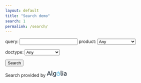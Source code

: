 ```yaml
---
layout: default
title: "Search demo"
search: 1
permalink: /search/
---
```


query: <input type="text" id="query" />
product: 
<select id="product-facet">
	<option value="">Any</option>
	<option value="avatax">AvaTax</option>
	<option value="landedcost">LandedCost</option>
	<option value="excise">Excise</option>
	<option value="certcapture">CertCapture</option>
	<option value="trustfile">TrustFile</option>
	<option value="onboarding">Onboarding</option>
	<option value="communications">Communications</option>
</select>

<!-- {% for api in site.apis %}
<option value="{{ api[1] | remove_first: '/' }}">{{ api[0] }}</option>
{% endfor %} -->

doctype:
<select id="doctype-facet">
	<option value="">Any</option>
	<option value="api-reference">API Reference</option>
	<option value="documentation">Documentation</option>
	<option value="certification">Certification</option>
	<option value="blog">Blog Posts</option>
</select>

<button class="search-button">Search</button>
<ul id="search-results"></ul>

Search provided by <a href="http://www.algolia.com"><img src="/images/Algolia_logo_bg-white.jpg" alt="Search provided by Algolia" height="20"/></a>
